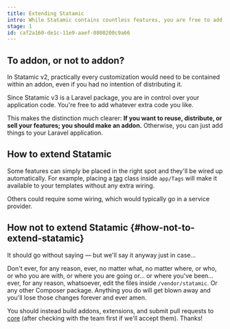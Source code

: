 ```yaml
---
title: Extending Statamic
intro: While Statamic contains countless features, you are free to add more, or modify existing ones.
stage: 1
id: caf2a160-de1c-11e9-aaef-0800200c9a66
---
```

## To addon, or not to addon?

In Statamic v2, practically every customization would need to be contained within an addon, even if you had no intention of distributing it.

Since Statamic v3 is a Laravel package, you are in control over your application code. You're free to add whatever extra code you like.

This makes the distinction much clearer: **If you want to reuse, distribute, or sell your features; you should make an addon.** Otherwise, you can just add things to your Laravel application.

## How to extend Statamic

Some features can simply be placed in the right spot and they'll be wired up automatically. For example, placing a [tag](/extending/tags) class inside `app/Tags` will make it available to your templates without any extra wiring.

Others could require some wiring, which would typically go in a service provider.

## How **not** to extend Statamic {#how-not-to-extend-statamic}

It should go without saying — but we'll say it anyway just in case...

Don't ever, for any reason, ever, no matter what, no matter where, or who, or who you are with, or where you are going or... or where you've been... ever, for any reason, whatsoever, edit the files inside `/vendor/statamic`. Or any other Composer package. Anything you do will get blown away and you'll lose those changes forever and ever amen.

You should instead build addons, extensions, and submit pull requests to [core](https://github.com/statamic/cms) (after checking with the team first if we'll accept them). Thanks! 
